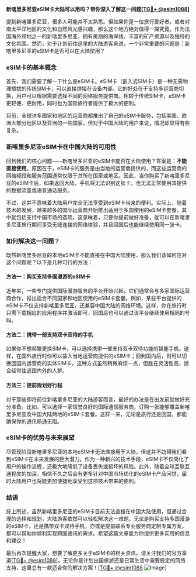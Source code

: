 **新喀里多尼亚eSIM卡大陆可以用吗？带你深入了解这一问题[[TG💪+ @esim1088](https://t.me/s/esim1088)]**

提到新喀里多尼亚，很多人可能并不太熟悉。但如果你是一位旅行爱好者，或者对南太平洋地区的文化和自然风光感兴趣，那么这个地方绝对值得一探究竟。作为法国海外领地之一的新喀里多尼亚，拥有美丽的海岸线、丰富的矿产资源以及独特的文化氛围。然而，对于计划前往这里的大陆游客来说，一个非常重要的问题是：新喀里多尼亚的eSIM卡是否可以在大陆使用？

### eSIM卡的基本概念

首先，我们需要了解一下什么是eSIM卡。eSIM卡（嵌入式SIM卡）是一种无需物理插拔的传统SIM卡，可以直接焊接在设备内部。它的好处在于支持多运营商切换，用户可以根据需要选择不同的网络服务提供商。相较于传统SIM卡，eSIM卡更轻便、更耐用，同时也为国际旅行者提供了极大的便利。

目前，全球许多国家和地区的运营商都推出了自己的eSIM卡服务，包括美国、欧洲大部分地区以及亚洲的一些国家。但对于中国大陆的用户来说，情况却显得有些复杂。

### 新喀里多尼亚eSIM卡在中国大陆的可用性

回到我们的核心问题——新喀里多尼亚的eSIM卡能否在大陆使用？答案是：**不能直接使用**。原因在于，eSIM卡的服务是由当地的运营商提供的，而这些运营商的网络频段和服务范围通常仅限于其所在国家或地区。因此，当你购买了新喀里多尼亚的eSIM卡后，如果返回大陆，手机将无法识别这张卡，也无法正常使用其提供的数据流量或语音通话服务。

不过，这并不意味着大陆用户完全无法享受到eSIM卡带来的便利。实际上，随着技术的发展，越来越多的国际运营商开始推出适用于多国使用的eSIM卡套餐，其中就包括支持中国市场的选项。这意味着，只要你提前做好准备，就可以在新喀里多尼亚旅行期间享受无缝连接的网络体验，并且回国后也能继续使用同一张卡。

### 如何解决这一问题？

既然新喀里多尼亚的本地eSIM卡不能直接在中国大陆使用，那么我们该如何应对这个问题呢？以下是几种可行的方法：

#### 方法一：购买支持多国漫游的eSIM卡

近年来，一些专门提供国际漫游服务的平台开始兴起，它们通常会与多家国际运营商合作，推出适合不同国家和地区使用的eSIM卡套餐。例如，某些平台提供的eSIM卡不仅支持新喀里多尼亚，还兼容中国大陆的网络环境。这样，你在旅行时只需下载相应的应用程序并激活即可，回国后也可以通过该平台继续使用相同的号码。

#### 方法二：携带一部支持双卡双待的手机

如果你不想频繁更换SIM卡，可以选择携带一部支持双卡双待功能的智能手机。这样，在国外旅行时你可以插入当地运营商提供的eSIM卡；回到国内后，则可以切换回国内运营商的实体SIM卡。这种方式虽然稍微麻烦一点，但胜在灵活性高，适合经常往返国内外的人群。

#### 方法三：提前规划好行程

对于那些即将前往新喀里多尼亚的大陆游客而言，最好的办法是在出发前就做好充分准备。比如，可以选择一家信誉良好的国际通信服务商，订购一张能够覆盖新喀里多尼亚及中国大陆两地的eSIM卡套餐。这样一来，无论是旅行还是回国，都能确保你的通讯畅通无阻。

### eSIM卡的优势与未来展望

尽管现阶段新喀里多尼亚的本地eSIM卡无法直接用于大陆，但这并不妨碍我们看到eSIM卡在未来发展的巨大潜力。作为一种新兴的技术手段，eSIM卡不仅简化了用户的操作流程，还极大地降低了设备丢失或损坏的风险。此外，随着全球互联互通程度的加深，相信不久之后会有更多针对中国市场优化的eSIM卡产品问世，届时大陆用户也将能更加便捷地享受到这项技术带来的便利。

### 结语

综上所述，虽然新喀里多尼亚的eSIM卡目前无法直接在中国大陆使用，但通过合理的选择和规划，大陆游客依然可以轻松解决这一难题。无论是购买支持多国漫游的eSIM卡，还是携带双卡双待手机，亦或是提前联系专业服务商定制专属方案，都可以帮助你顺利实现跨国通讯的需求。希望这篇文章能为你提供更多实用的信息和建议！

最后再次提醒大家，想要了解更多关于eSIM卡的相关资讯，请关注我们的官方渠道[[TG💪+ @esim1088](https://t.me/s/esim1088)]。无论你是计划出国旅游还是日常生活中需要稳定的网络支持，这里总有一款适合你的解决方案！[[TG💪+ @esim1088](https://t.me/s/esim1088) ![Image](https://i.postimg.cc/4NQfJmqS/Snipaste-2025-05-13-00-14-12.png)]